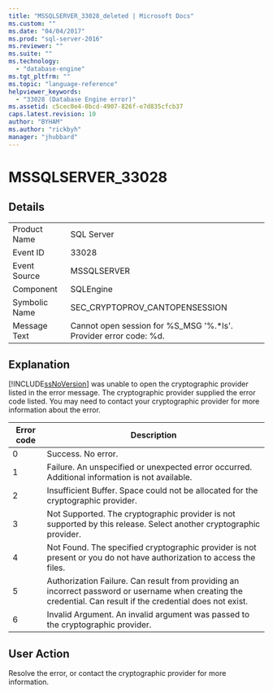 ```yaml
---
title: "MSSQLSERVER_33028_deleted | Microsoft Docs"
ms.custom: ""
ms.date: "04/04/2017"
ms.prod: "sql-server-2016"
ms.reviewer: ""
ms.suite: ""
ms.technology: 
  - "database-engine"
ms.tgt_pltfrm: ""
ms.topic: "language-reference"
helpviewer_keywords: 
  - "33028 (Database Engine error)"
ms.assetid: c5cec0e4-0bcd-4907-826f-e7d835cfcb37
caps.latest.revision: 10
author: "BYHAM"
ms.author: "rickbyh"
manager: "jhubbard"
---
```

# MSSQLSERVER_33028
  
## Details  
  
|||  
|-|-|  
|Product Name|SQL Server|  
|Event ID|33028|  
|Event Source|MSSQLSERVER|  
|Component|SQLEngine|  
|Symbolic Name|SEC_CRYPTOPROV_CANTOPENSESSION|  
|Message Text|Cannot open session for %S_MSG '%.*ls'. Provider error code: %d.|  
  
## Explanation  
[!INCLUDE[ssNoVersion](../../includes/ssnoversion-md.md)] was unable to open the cryptographic provider listed in the error message. The cryptographic provider supplied the error code listed. You may need to contact your cryptographic provider for more information about the error.  
  
|Error code|Description|  
|--------------|---------------|  
|0|Success. No error.|  
|1|Failure. An unspecified or unexpected error occurred. Additional information is not available.|  
|2|Insufficient Buffer. Space could not be allocated for the cryptographic provider.|  
|3|Not Supported. The cryptographic provider is not supported by this release. Select another cryptographic provider.|  
|4|Not Found. The specified cryptographic provider is not present or you do not have authorization to access the files.|  
|5|Authorization Failure. Can result from providing an incorrect password or username when creating the credential. Can result if the credential does not exist.|  
|6|Invalid Argument. An invalid argument was passed to the cryptographic provider.|  
  
## User Action  
Resolve the error, or contact the cryptographic provider for more information.  
  
